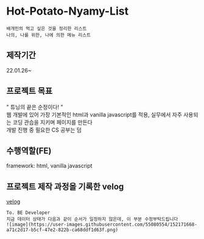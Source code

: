 # Hot-Potato-Nyamy-List
~~~
배개민의 먹고 싶은 것을 정리한 리스트
나의, 나를 위한, 나에 의한 메뉴 리스트
~~~
## 제작기간
22.01.26~

## 프로젝트 목표
" 튜닝의 끝은 순정이다! "
<br>웹 개발에 있어 가장 기본적인 html과 vanilla javascript를 적용, 실무에서 자주 사용되는 코딩 관습을 지키며 페이지를 만든다
<br>개발 진행 중 필요한 CS 공부는 덤

## 수행역할(FE)
framework: html, vanilla javascript

## 프로젝트 제작 과정을 기록한 velog
[velog](https://velog.io/@bacccine/series/Hot-Potato-NyamyList)


~~~
To. BE Developer
지금 데이터 상태가 다음과 같이 순서가 일정하지 않은데, 이 부분 수정부탁드립니다
![image](https://user-images.githubusercontent.com/55080554/152171668-a71c2d17-b5cf-47e2-822b-ca68ddf1d63f.png)

~~~
